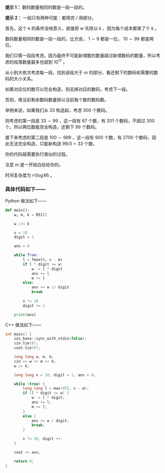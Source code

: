 **提示 1：** 数码数量相同的数是一段一段的。

**提示 2：** 一段只有两种可能：都用完 / 用部分。

首先，这个 $k$ 的条件没啥意义，直接把 $w$ 先除以 $k$ ，因为每个成本都乘了个 $k$ 。

数码数量相同的数是一段一段的，比方说， $1\sim 9$ 都是一位， $10\sim 99$ 都是两位。

我们只需一段段考虑。因为最终不可能新增数的数量超过新增数码的数量，所以考虑的段落数量最多也就到 $10^{17}$ 。

从小到大依次考虑每一段，找到该段大于 $m$ 的部分，看还剩下的数码和需要的数码的大小关系。

如果对应位的数可以完全构造，则去掉对应的数码，考虑下一段。

否则，用当前剩余数码数量除以当前每个数的数码数。

举例来说，如果我们从 $33$ 构造起，考虑 $300$ 个数码。

则考虑的第一段是 $33\sim 99$ ，这一段有 $67$ 个数，有 $201$ 个数码，不超过 $300$ 个。所以两位数能完全构造，还剩下 $99$ 个数码。

接下来考虑的第二段是 $100\sim 999$ ，这一段有 $900$ 个数，有 $2700$ 个数码，因此无法完全构造，只能新构造 $99 / 3=33$ 个数。

你的代码就需要执行类似的过程。

注意 $m$ 是一开始白给给你的。

时间复杂度为 $\mathcal{O}(\log M)$ 。

### 具体代码如下——

Python 做法如下——

```Python []
def main():
    w, m, k = MII()

    w //= k

    v = 10
    digit = 1

    ans = 0

    while True:
        l = fmax(0, v - m)
        if l * digit <= w:
            w -= l * digit
            ans += l
            m += l
        else:
            ans += w // digit
            break
        
        v *= 10
        digit += 1

    print(ans)
```

C++ 做法如下——

```cpp []
int main() {
    ios_base::sync_with_stdio(false);
    cin.tie(0);
    cout.tie(0);

    long long w, m, k;
    cin >> w >> m >> k;
    w /= k;

    long long v = 10, digit = 1, ans = 0;

    while (true) {
        long long l = max(0ll, v - m);
        if (l * digit <= w) {
            w -= l * digit;
            ans += l;
            m += l;
        }
        else {
            ans += w / digit;
            break;
        }

        v *= 10, digit ++;
    }

    cout << ans;

    return 0;
}
```